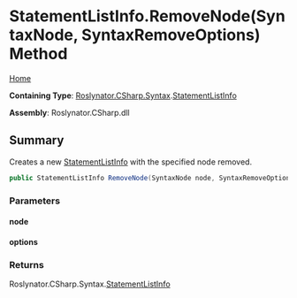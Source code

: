 <a name="_top"></a>

# StatementListInfo\.RemoveNode\(SyntaxNode, SyntaxRemoveOptions\) Method

[Home](../../../../../README.md#_top)

**Containing Type**: [Roslynator.CSharp.Syntax](../../README.md#_top)\.[StatementListInfo](../README.md#_top)

**Assembly**: Roslynator\.CSharp\.dll

## Summary

Creates a new [StatementListInfo](../README.md#_top) with the specified node removed\.

```csharp
public StatementListInfo RemoveNode(SyntaxNode node, SyntaxRemoveOptions options)
```

### Parameters

#### node

#### options

### Returns

Roslynator\.CSharp\.Syntax\.[StatementListInfo](../README.md#_top)


